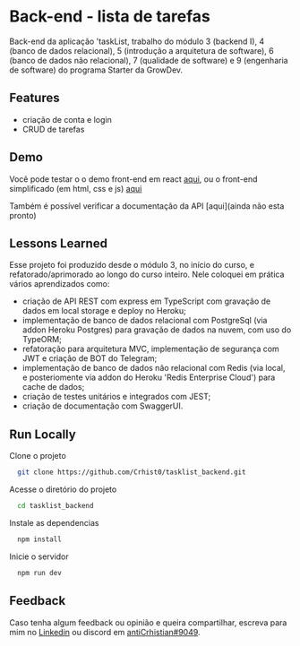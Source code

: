 # Back-end - lista de tarefas

Back-end da aplicação 'taskList, trabalho do módulo 3 (backend I), 4 (banco de dados relacional), 5 (introdução a arquitetura de software), 6 (banco de dados não relacional), 7 (qualidade de software) e 9 (engenharia de software) do programa Starter da GrowDev.

## Features

- criação de conta e login
- CRUD de tarefas
 
## Demo

Você pode testar o o demo front-end em react [aqui](https://tasklist-frontend-react.herokuapp.com/login), ou o front-end simplificado (em html, css e js) [aqui](https://tasklist-front-crhist0.herokuapp.com/)

Também é possível verificar a documentação da API [aqui](ainda não esta pronto)

## Lessons Learned

Esse projeto foi produzido desde o módulo 3, no início do curso, e refatorado/aprimorado ao longo do curso inteiro. Nele coloquei em prática vários aprendizados como:
- criação de API REST com express em TypeScript com gravação de dados em local storage e deploy no Heroku; 
- implementação de banco de dados relacional com PostgreSql (via addon Heroku Postgres) para gravação de dados na nuvem, com uso do TypeORM; 
- refatoração para arquitetura MVC, implementação de segurança com JWT e criação de BOT do Telegram; 
- implementação de banco de dados não relacional com Redis (via local, e posteriomente via addon do Heroku 'Redis Enterprise Cloud') para cache de dados; 
- criação de testes unitários e integrados com JEST; 
- criação de documentação com SwaggerUI.

## Run Locally

Clone o projeto

```bash
  git clone https://github.com/Crhist0/tasklist_backend.git
```

Acesse o diretório do projeto

```bash
  cd tasklist_backend
```

Instale as dependencias

```bash
  npm install
```

Inicie o servidor

```bash
  npm run dev
```

## Feedback

Caso tenha algum feedback ou opinião e queira compartilhar, escreva para mim no [Linkedin](https://www.linkedin.com/in/crhistian-de-oliveira-b35841161/) ou discord em [antiCrhistian#9049](https://www.howtogeek.com/778286/how-to-add-friends-on-discord/).

